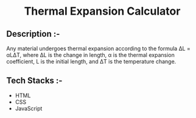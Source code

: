 # <p align="center">Thermal Expansion Calculator</p>

## Description :-

Any material undergoes thermal expansion according to the formula ΔL = αLΔT, where ΔL is the change in length, α is the thermal expansion coefficient, L is the initial length, and ΔT is the temperature change.

## Tech Stacks :-

- HTML
- CSS
- JavaScript